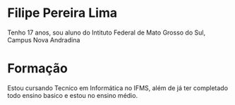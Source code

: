 # Filipe Pereira Lima

Tenho 17 anos, sou aluno do Intituto Federal de Mato Grosso do Sul, Campus Nova Andradina

# Formação

Estou cursando Tecnico em Informática no IFMS, além de já ter completado todo ensino basico e estou no ensino médio.
